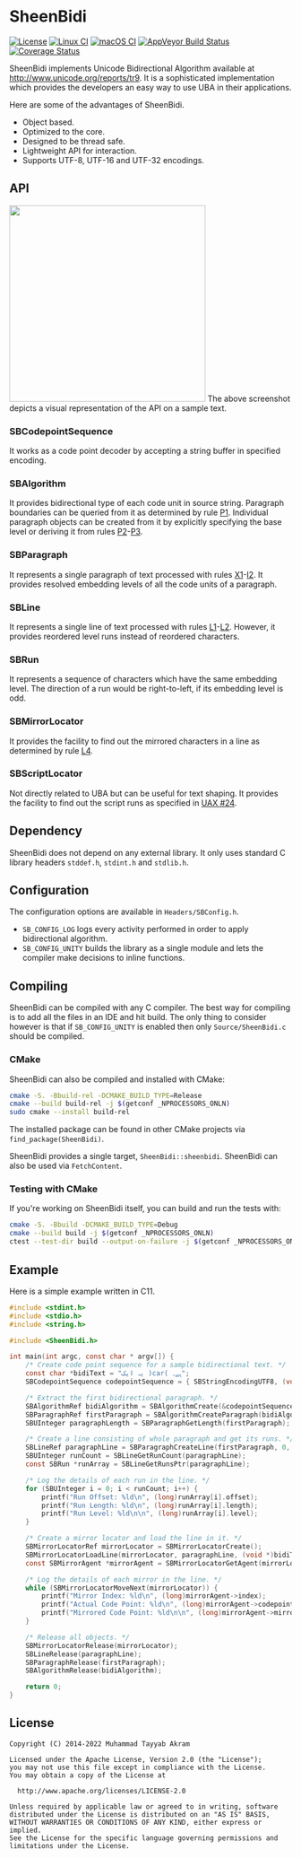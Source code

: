 SheenBidi
=========
[![License](https://img.shields.io/badge/License-Apache%202.0-blue.svg)](https://opensource.org/licenses/Apache-2.0)
[![Linux CI](https://github.com/Tehreer/SheenBidi/actions/workflows/linux.yml/badge.svg)](https://github.com/Tehreer/SheenBidi/actions/workflows/linux.yml)
[![macOS CI](https://github.com/Tehreer/SheenBidi/actions/workflows/macos.yml/badge.svg)](https://github.com/Tehreer/SheenBidi/actions/workflows/macos.yml)
[![AppVeyor Build Status](https://ci.appveyor.com/api/projects/status/k2vvegcdqsb9ld5a?svg=true)](https://ci.appveyor.com/project/mta452/sheenbidi)
[![Coverage Status](https://coveralls.io/repos/github/Tehreer/SheenBidi/badge.svg?branch=master)](https://coveralls.io/github/Tehreer/SheenBidi)

SheenBidi implements Unicode Bidirectional Algorithm available at http://www.unicode.org/reports/tr9. It is a sophisticated implementation which provides the developers an easy way to use UBA in their applications.

Here are some of the advantages of SheenBidi.

* Object based.
* Optimized to the core.
* Designed to be thread safe.
* Lightweight API for interaction.
* Supports UTF-8, UTF-16 and UTF-32 encodings.

## API
<img src="https://user-images.githubusercontent.com/2664112/39663208-716af1c4-5088-11e8-855c-ababe3e58c58.png" width="350">
The above screenshot depicts a visual representation of the API on a sample text.

### SBCodepointSequence
It works as a code point decoder by accepting a string buffer in specified encoding.

### SBAlgorithm
It provides bidirectional type of each code unit in source string. Paragraph boundaries can be queried from it as determined by rule [P1](https://www.unicode.org/reports/tr9/#P1). Individual paragraph objects can be created from it by explicitly specifying the base level or deriving it from rules [P2](https://www.unicode.org/reports/tr9/#P2)-[P3](https://www.unicode.org/reports/tr9/#P3).

### SBParagraph
It represents a single paragraph of text processed with rules [X1](https://www.unicode.org/reports/tr9/#X1)-[I2](https://www.unicode.org/reports/tr9/#I2). It provides resolved embedding levels of all the code units of a paragraph.

### SBLine
It represents a single line of text processed with rules [L1](https://www.unicode.org/reports/tr9/#L1)-[L2](https://www.unicode.org/reports/tr9/#L2). However, it provides reordered level runs instead of reordered characters.

### SBRun
It represents a sequence of characters which have the same embedding level. The direction of a run would be right-to-left, if its embedding level is odd.

### SBMirrorLocator
It provides the facility to find out the mirrored characters in a line as determined by rule [L4](https://www.unicode.org/reports/tr9/#L4).

### SBScriptLocator
Not directly related to UBA but can be useful for text shaping. It provides the facility to find out the script runs as specified in [UAX #24](https://www.unicode.org/reports/tr24/).

## Dependency
SheenBidi does not depend on any external library. It only uses standard C library headers ```stddef.h```, ```stdint.h``` and ```stdlib.h```.

## Configuration
The configuration options are available in `Headers/SBConfig.h`.

* ```SB_CONFIG_LOG``` logs every activity performed in order to apply bidirectional algorithm.
* ```SB_CONFIG_UNITY``` builds the library as a single module and lets the compiler make decisions to inline functions.

## Compiling
SheenBidi can be compiled with any C compiler. The best way for compiling is to add all the files in an IDE and hit build. The only thing to consider however is that if ```SB_CONFIG_UNITY``` is enabled then only ```Source/SheenBidi.c``` should be compiled.

### CMake

SheenBidi can also be compiled and installed with CMake:

```bash
cmake -S. -Bbuild-rel -DCMAKE_BUILD_TYPE=Release
cmake --build build-rel -j $(getconf _NPROCESSORS_ONLN)
sudo cmake --install build-rel
```

The installed package can be found in other CMake projects via
`find_package(SheenBidi)`.

SheenBidi provides a single target, `SheenBidi::sheenbidi`.
SheenBidi can also be used via `FetchContent`.

### Testing with CMake

If you're working on SheenBidi itself, you can build and run the tests with:

```bash
cmake -S. -Bbuild -DCMAKE_BUILD_TYPE=Debug
cmake --build build -j $(getconf _NPROCESSORS_ONLN)
ctest --test-dir build --output-on-failure -j $(getconf _NPROCESSORS_ONLN)
```

## Example
Here is a simple example written in C11.

```c
#include <stdint.h>
#include <stdio.h>
#include <string.h>

#include <SheenBidi.h>

int main(int argc, const char * argv[]) {
    /* Create code point sequence for a sample bidirectional text. */
    const char *bidiText = "یہ ایک )car( ہے۔";
    SBCodepointSequence codepointSequence = { SBStringEncodingUTF8, (void *)bidiText, strlen(bidiText) };

    /* Extract the first bidirectional paragraph. */
    SBAlgorithmRef bidiAlgorithm = SBAlgorithmCreate(&codepointSequence);
    SBParagraphRef firstParagraph = SBAlgorithmCreateParagraph(bidiAlgorithm, 0, INT32_MAX, SBLevelDefaultLTR);
    SBUInteger paragraphLength = SBParagraphGetLength(firstParagraph);

    /* Create a line consisting of whole paragraph and get its runs. */
    SBLineRef paragraphLine = SBParagraphCreateLine(firstParagraph, 0, paragraphLength);
    SBUInteger runCount = SBLineGetRunCount(paragraphLine);
    const SBRun *runArray = SBLineGetRunsPtr(paragraphLine);

    /* Log the details of each run in the line. */
    for (SBUInteger i = 0; i < runCount; i++) {
        printf("Run Offset: %ld\n", (long)runArray[i].offset);
        printf("Run Length: %ld\n", (long)runArray[i].length);
        printf("Run Level: %ld\n\n", (long)runArray[i].level);
    }

    /* Create a mirror locator and load the line in it. */
    SBMirrorLocatorRef mirrorLocator = SBMirrorLocatorCreate();
    SBMirrorLocatorLoadLine(mirrorLocator, paragraphLine, (void *)bidiText);
    const SBMirrorAgent *mirrorAgent = SBMirrorLocatorGetAgent(mirrorLocator);

    /* Log the details of each mirror in the line. */
    while (SBMirrorLocatorMoveNext(mirrorLocator)) {
        printf("Mirror Index: %ld\n", (long)mirrorAgent->index);
        printf("Actual Code Point: %ld\n", (long)mirrorAgent->codepoint);
        printf("Mirrored Code Point: %ld\n\n", (long)mirrorAgent->mirror);
    }

    /* Release all objects. */
    SBMirrorLocatorRelease(mirrorLocator);
    SBLineRelease(paragraphLine);
    SBParagraphRelease(firstParagraph);
    SBAlgorithmRelease(bidiAlgorithm);

    return 0;
}
```

## License
```
Copyright (C) 2014-2022 Muhammad Tayyab Akram

Licensed under the Apache License, Version 2.0 (the "License");
you may not use this file except in compliance with the License.
You may obtain a copy of the License at

  http://www.apache.org/licenses/LICENSE-2.0

Unless required by applicable law or agreed to in writing, software
distributed under the License is distributed on an "AS IS" BASIS,
WITHOUT WARRANTIES OR CONDITIONS OF ANY KIND, either express or implied.
See the License for the specific language governing permissions and
limitations under the License.
```
